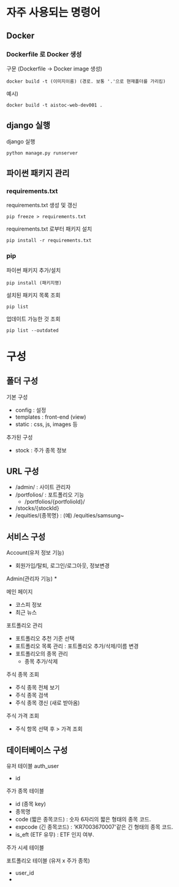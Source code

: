 # 자주 사용되는 명령어
## Docker
### Dockerfile 로 Docker 생성
구문 (Dockerfile -> Docker image 생성)
```console
docker build -t (이미지이름) (경로. 보통 '.'으로 현재폴더를 가리킴)
```

예시)
```console
docker build -t aistoc-web-dev001 .
```

## django 실행

django 실행

```console
python manage.py runserver
```


## 파이썬 패키지 관리
### requirements.txt
requirements.txt 생성 및 갱신
```console
pip freeze > requirements.txt
```

requirements.txt 로부터 패키지 설치
```console
pip install -r requirements.txt
```


### pip
파이썬 패키지 추가/설치
```console
pip install (패키지명)
```

설치된 패키지 목록 조회
```console
pip list
```

업데이트 가능한 것 조회
```console
pip list --outdated
```



# 구성
## 폴더 구성
기본 구성
* config : 설정
* templates : front-end (view) 
* static : css, js, images 등

추가된 구성
* stock : 주가 종목 정보


## URL 구성
* /admin/ : 사이트 관리자
* /portfolios/ : 포트폴리오 기능
  * /portfolios/{portfolioId}/
* /stocks/{stockId}
* /equities/{종목명} : (예) /equities/samsung~




## 서비스 구성
Account(유저 정보 기능)
* 회원가입/탈퇴, 로그인/로그아웃, 정보변경


Admin(관리자 기능)
* 


메인 페이지
* 코스피 정보
* 최근 뉴스


포트폴리오 관리
* 포트폴리오 추천 기준 선택
* 포트폴리오 목록 관리 : 포트폴리오 추가/삭제/이름 변경
* 포트폴리오의 종목 관리
  * 종목 추가/삭제

주식 종목 조회
* 주식 종목 전체 보기
* 주식 종목 검색
* 주식 종목 갱신 (새로 받아옴)


주식 가격 조회
* 주식 항목 선택 후 > 가격 조회



## 데이터베이스 구성
유저 테이블 auth_user
* id

주가 종목 테이블
* id (종목 key)
* 종목명 
* code (짧은 종목코드) : 숫자 6자리의 짧은 형태의 종목 코드.  
* expcode (긴 종목코드) : 'KR7003670007'같은 긴 형태의 종목 코드.
* is_eft (ETF 유무) : ETF 인지 여부.


주가 시세 테이블


포트폴리오 테이블 (유저 x 주가 종목)
* user_id
* 